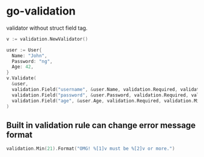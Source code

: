 # go-validation

validator without struct field tag.

```go
v := validation.NewValidator()

user := User{
  Name: "John",
  Password: "ng",
  Age: 42,
}
v.Validate(
  &user,
  validation.Field("username", &user.Name, validation.Required, validation.StringMaxLength(16)),
  validation.Field("password", &user.Password, validation.Required, validation.StringLength(8, 64)),
  validation.Field("age", &user.Age, validation.Required, validation.Min(21).Format("Children are not allowed. Come again when you turn %[2]v."))
)
```

## Built in validation rule can change error message format

```go
validation.Min(21).Format("OMG! %[1]v must be %[2]v or more.")
```